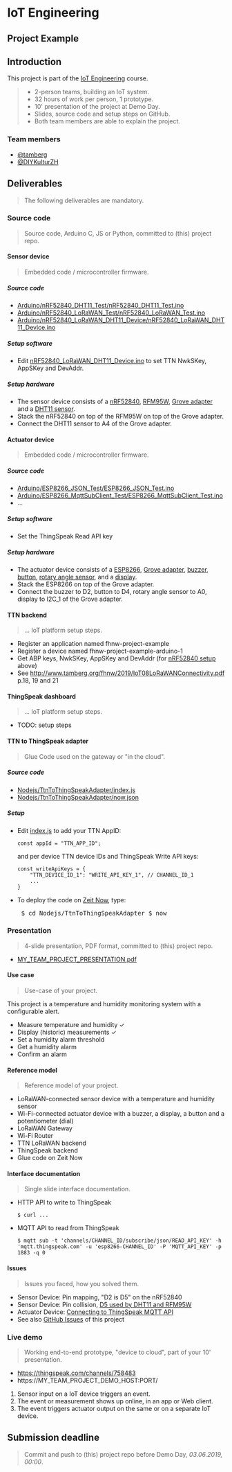 # IoT Engineering
## Project Example

## Introduction
This project is part of the [IoT Engineering](../../../fhnw-iot) course.

> * 2-person teams, building an IoT system.
> * 32 hours of work per person, 1 prototype.
> * 10' presentation of the project at Demo Day.
> * Slides, source code and setup steps on GitHub.
> * Both team members are able to explain the project.

### Team members
* [@tamberg](https://github.com/tamberg)
* [@DIYKulturZH](https://github.com/DIYKulturZH)

## Deliverables
> The following deliverables are mandatory.

### Source code
> Source code, Arduino C, JS or Python, committed to (this) project repo.

#### Sensor device
> Embedded code / microcontroller firmware.

##### Source code
* [Arduino/nRF52840_DHT11_Test/nRF52840_DHT11_Test.ino](Arduino/nRF52840_DHT11_Test/nRF52840_DHT11_Test.ino)
* [Arduino/nRF52840_LoRaWAN_Test/nRF52840_LoRaWAN_Test.ino](Arduino/nRF52840_LoRaWAN_Test/nRF52840_LoRaWAN_Test.ino)
* [Arduino/nRF52840_LoRaWAN_DHT11_Device/nRF52840_LoRaWAN_DHT11_Device.ino](Arduino/nRF52840_LoRaWAN_DHT11_Device/nRF52840_LoRaWAN_DHT11_Device.ino)

##### Setup software
* Edit [nRF52840_LoRaWAN_DHT11_Device.ino](Arduino/nRF52840_LoRaWAN_DHT11_Device/nRF52840_LoRaWAN_DHT11_Device.ino) to set TTN NwkSKey, AppSKey and DevAddr.

##### Setup hardware
* The sensor device consists of a [nRF52840](https://github.com/tamberg/fhnw-iot/wiki/Feather-nRF52840-Express), [RFM95W](https://github.com/tamberg/fhnw-iot/wiki/FeatherWing-RFM95W), [Grove adapter](https://github.com/tamberg/fhnw-iot/wiki/Grove-Adapters#grove-shield-for-feather) and a [DHT11 sensor](https://github.com/tamberg/fhnw-iot/wiki/Grove-Sensors#temperature--humidity-sensor-dht11).
* Stack the nRF52840 on top of the RFM95W on top of the Grove adapter.
* Connect the DHT11 sensor to A4 of the Grove adapter.

#### Actuator device
> Embedded code / microcontroller firmware.

##### Source code
* [Arduino/ESP8266_JSON_Test/ESP8266_JSON_Test.ino](Arduino/ESP8266_JSON_Test/ESP8266_JSON_Test.ino)
* [Arduino/ESP8266_MqttSubClient_Test/ESP8266_MqttSubClient_Test.ino](Arduino/ESP8266_MqttSubClient_Test/ESP8266_MqttSubClient_Test.ino)
* ...

##### Setup software
* Set the ThingSpeak Read API key

##### Setup hardware
* The actuator device consists of a [ESP8266](https://github.com/tamberg/fhnw-iot/wiki/Feather-Huzzah-ESP8266), [Grove adapter](https://github.com/tamberg/fhnw-iot/wiki/Grove-Adapters#grove-shield-for-feather), [buzzer](https://github.com/tamberg/fhnw-iot/wiki/Grove-Actuators#buzzer), [button](https://github.com/tamberg/fhnw-iot/wiki/Grove-Sensors#button), [rotary angle sensor](https://github.com/tamberg/fhnw-iot/wiki/Grove-Sensors#rotary-angle-sensor), and a [display](https://github.com/tamberg/fhnw-iot/wiki/Grove-Actuators#4-digit-display-tm1637).
* Stack the ESP8266 on top of the Grove adapter.
* Connect the buzzer to D2, button to D4, rotary angle sensor to A0, display to I2C_1 of the Grove adapter.

#### TTN backend
> ... IoT platform setup steps.

* Register an application named fhnw-project-example
* Register a device named fhnw-project-example-arduino-1
* Get ABP keys, NwkSKey, AppSKey and DevAddr (for [nRF52840 setup](https://github.com/tamberg/fhnw-iot-project-example/blob/master/README.md#setup-software) above)
* See http://www.tamberg.org/fhnw/2019/IoT08LoRaWANConnectivity.pdf p.18, 19 and 21

#### ThingSpeak dashboard
> ... IoT platform setup steps.

* TODO: setup steps

#### TTN to ThingSpeak adapter
> Glue Code used on the gateway or "in the cloud".

##### Source code
* [Nodejs/TtnToThingSpeakAdapter/index.js](Nodejs/TtnToThingSpeakAdapter/index.js)
* [Nodejs/TtnToThingSpeakAdapter/now.json](Nodejs/TtnToThingSpeakAdapter/now.json)

##### Setup
* Edit [index.js](Nodejs/TtnToThingSpeakAdapter/index.js) to add your TTN AppID:

    ```
    const appId = "TTN_APP_ID";
    ```
    
    and per device TTN device IDs and ThingSpeak Write API keys:

    ```
    const writeApiKeys = {
        "TTN_DEVICE_ID_1": "WRITE_API_KEY_1", // CHANNEL_ID_1
        ...
    }
    ```

* To deploy the code on [Zeit Now](https://zeit.co/now), type:<pre>
$ cd Nodejs/TtnToThingSpeakAdapter
$ now</pre>

### Presentation
> 4-slide presentation, PDF format, committed to (this) project repo.

* [MY_TEAM_PROJECT_PRESENTATION.pdf](MY_TEAM_PROJECT_PRESENTATION.pdf)

#### Use case
> Use-case of your project.

This project is a temperature and humidity monitoring system with a configurable alert.

* Measure temperature and humidity ✓
* Display (historic) measurements ✓
* Set a humidity alarm threshold
* Get a humidity alarm
* Confirm an alarm

#### Reference model
> Reference model of your project.

* LoRaWAN-connected sensor device with a temperature and humidity sensor
* Wi-Fi-connected actuator device with a buzzer, a display, a button and a potentiometer (dial)
* LoRaWAN Gateway
* Wi-Fi Router
* TTN LoRaWAN backend
* ThingSpeak backend
* Glue code on Zeit Now

#### Interface documentation
> Single slide interface documentation.

* HTTP API to write to ThingSpeak

    ```
    $ curl ...
    ```

* MQTT API to read from ThingSpeak

    ```
    $ mqtt sub -t 'channels/CHANNEL_ID/subscribe/json/READ_API_KEY' -h 'mqtt.thingspeak.com' -u 'esp8266-CHANNEL_ID' -P 'MQTT_API_KEY' -p 1883 -q 0    
    ```

#### Issues
> Issues you faced, how you solved them.

* Sensor Device: Pin mapping, "D2 is D5" on the nRF52840
* Sensor Device: Pin collision, [D5 used by DHT11 and RFM95W](https://github.com/tamberg/fhnw-iot-project-example/issues/2)
* Actuator Device: [Connecting to ThingSpeak MQTT API](https://github.com/tamberg/fhnw-iot-project-example/issues/3)
* See also [GitHub Issues](../../issues) of this project

### Live demo
> Working end-to-end prototype, "device to cloud", part of your 10' presentation.

* https://thingspeak.com/channels/758483
* https://MY_TEAM_PROJECT_DEMO_HOST:PORT/

1) Sensor input on a IoT device triggers an event.
2) The event or measurement shows up online, in an app or Web client.
3) The event triggers actuator output on the same or on a separate IoT device.

## Submission deadline
> Commit and push to (this) project repo before Demo Day, _03.06.2019, 00:00_.
